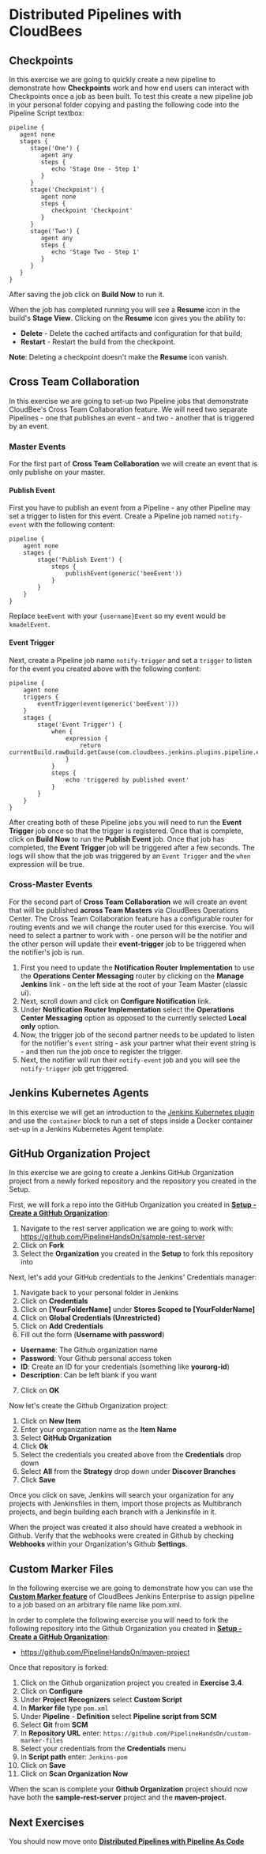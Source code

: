 # Distributed Pipelines with CloudBees

## Checkpoints

In this exercise we are going to quickly create a new pipeline to demonstrate how **Checkpoints** work and how end users can interact with Checkpoints once a job as been built. To test this create a new pipeline job in your personal folder copying and pasting the following code into the Pipeline Script textbox:

```
pipeline {
   agent none
   stages {
      stage('One') {
         agent any
         steps {
            echo 'Stage One - Step 1'
         }
      }
      stage('Checkpoint') {
         agent none
         steps {
            checkpoint 'Checkpoint'
         }
      }
      stage('Two') {
         agent any
         steps {
            echo 'Stage Two - Step 1'
         }
      }
   }
}
```

After saving the job click on **Build Now** to run it.

When the job has completed running you will see a **Resume** icon in the build's **Stage View**. Clicking on the **Resume** icon gives you the ability to:

* **Delete** - Delete the cached artifacts and configuration for that build;
* **Restart** - Restart the build from the checkpoint.

**Note**: Deleting a checkpoint doesn't make the **Resume** icon vanish.

## Cross Team Collaboration
In this exercise we are going to set-up two Pipeline jobs that demonstrate CloudBee's Cross Team Collaboration feature. We will need two separate Pipelines - one that publishes an event - and two - another that is triggered by an event.

### Master Events

For the first part of **Cross Team Collaboration** we will create an event that is only publishe on your master.

#### Publish Event

First you have to publish an event from a Pipeline - any other Pipeline may set a trigger to listen for this event. Create a Pipeline job named `notify-event` with the following content:

```
pipeline {
    agent none
    stages {
        stage('Publish Event') {
            steps {
                publishEvent(generic('beeEvent'))
            }
        }
    }
}
```

Replace `beeEvent` with your `{username}Event` so my event would be `kmadelEvent`.

#### Event Trigger

Next, create a Pipeline job name `notify-trigger` and set a `trigger` to listen for the event you created above with the following content:

```
pipeline {
    agent none
    triggers {
        eventTrigger(event(generic('beeEvent')))
    }
    stages {
        stage('Event Trigger') {
            when {
                expression { 
                    return currentBuild.rawBuild.getCause(com.cloudbees.jenkins.plugins.pipeline.events.EventTriggerCause)
                }
            }
            steps {
                echo 'triggered by published event'
            }
        }
    }
}
```

After creating both of these Pipeline jobs you will need to run the **Event Trigger** job once so that the trigger is registered. Once that is complete, click on **Build Now** to run the **Publish Event** job. Once that job has completed, the **Event Trigger** job will be triggered after a few seconds. The logs will show that the job was triggered by an `Event Trigger` and the `when` expression will be true.

### Cross-Master Events

For the second part of **Cross Team Collaboration** we will create an event that will be published **across Team Masters** via CloudBees Operations Center. The Cross Team Collaboration feature has a configurable router for routing events and we will change the router used for this exercise. You will need to select a partner to work with - one person will be the notifier and the other person will update their **event-trigger** job to be triggered when the notifier's job is run.

1. First you need to update the **Notification Router Implementation** to use the **Operations Center Messaging** router by clicking on the **Manage Jenkins** link - on the left side at the root of your Team Master (classic ui).
2. Next, scroll down and click on **Configure Notification** link.
3. Under **Notification Router Implementation** select the **Operations Center Messaging** option as opposed to the currently selected **Local only** option.
4. Now, the trigger job of the second partner needs to be updated to listen for the notifier's `event` string - ask your partner what their event string is - and then run the job once to register the trigger.
5. Next, the notifier will run their `notify-event` job and you will see the `notify-trigger` job get triggered.

## Jenkins Kubernetes Agents

In this exercise we will get an introduction to the [Jenkins Kubernetes plugin](https://github.com/jenkinsci/kubernetes-plugin) and use the `container` block to run a set of steps inside a Docker container set-up in a Jenkins Kubernetes Agent template.

## GitHub Organization Project

In this exercise we are going to create a Jenkins GitHub Organization project from a newly forked repository and the repository you created in the Setup.


First, we will fork a repo into the GitHub Organization you created in **[Setup - Create a GitHub Organization](./Setup.md#create-a-github-organization)**:

1. Navigate to the rest server application we are going to work with: https://github.com/PipelineHandsOn/sample-rest-server
2. Click on **Fork**
3. Select the **Organization** you created in the **Setup** to fork this repository into

Next, let's add your GitHub credentials to the Jenkins' Credentials manager:

1. Navigate back to your personal folder in Jenkins
2. Click on **Credentials**
3. Click on **[YourFolderName]** under **Stores Scoped to [YourFolderName]**
4. Click on **Global Credentials (Unrestricted)**
5. Click on **Add Credentials**
6. Fill out the form (**Username with password**)
  - **Username**: The Github organization name
  - **Password**: Your Github personal access token
  - **ID**: Create an ID for your credentials (something like **yourorg-id**)
  - **Description**: Can be left blank if you want
7. Click on **OK**

Now let's create the Github Organization project:

1. Click on **New Item**
2. Enter your organization name as the **Item Name**
3. Select **GitHub Organization**
4. Click **Ok**
5. Select the credentials you created above from the **Credentials** drop down
6. Select **All** from the **Strategy** drop down under **Discover Branches**
7. Click **Save**

Once you click on save, Jenkins will search your organization for any projects with Jenkinsfiles in them, import those projects as Multibranch projects, and begin building each branch with a Jenkinsfile in it.

When the project was created it also should have created a webhook in Github. Verify that the webhooks were created in Github by checking **Webhooks** within your Organization's Github **Settings**.

## Custom Marker Files

In the following exercise we are going to demonstrate how you can use the **[Custom Marker feature](https://go.cloudbees.com/docs/cloudbees-documentation/cje-user-guide/#pipeline-custom-factories)** of CloudBees Jenkins Enterprise to assign pipeline to a job based on an arbitrary file name like pom.xml.

In order to complete the following exercise you will need to fork the following repository into the Github Organization you created in **[Setup - Create a GitHub Organization](./Setup.md#create-a-github-organization)**:

* https://github.com/PipelineHandsOn/maven-project

Once that repository is forked:

1. Click on the Github organization project you created in **Exercise 3.4**.
2. Click on **Configure**
3. Under **Project Recognizers** select **Custom Script**
4. In **Marker file** type ```pom.xml```
5. Under **Pipeline** - **Definition** select **Pipeline script from SCM**
6. Select **Git** from **SCM**
7. In **Repository URL** enter: ```https://github.com/PipelineHandsOn/custom-marker-files```
8. Select your credentials from the **Credentials** menu
9. In **Script path** enter: ```Jenkins-pom```
10. Click on **Save**
11. Click on **Scan Organization Now**

When the scan is complete your **Github Organization** project should now have both the **sample-rest-server** project and the **maven-project**.

## Next Exercises
You should now move onto **[Distributed Pipelines with Pipeline As Code](./Exercise-04.md)**
